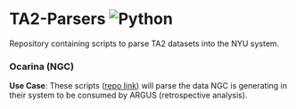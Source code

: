 # TA2-Parsers ![Python](https://img.shields.io/badge/python-3670A0?style=for-the-badge&logo=python&logoColor=ffdd54)

Repository containing scripts to parse TA2 datasets into the NYU system. 

### Ocarina (NGC) 

**Use Case**: These scripts ([repo link](https://github.com/VIDA-NYU/PTG-TA2-Parsers/tree/main/ngc-ocarina)) will parse the data NGC is generating in their system to be consumed by ARGUS (retrospective analysis).

